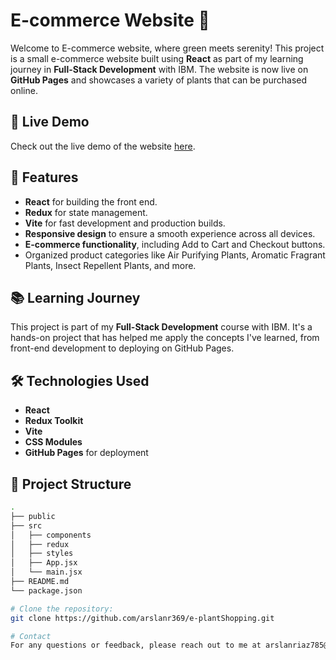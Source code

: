 # E-commerce Website 🌱

Welcome to E-commerce website, where green meets serenity! This project is a small e-commerce website built using **React** as part of my learning journey in **Full-Stack Development** with IBM. The website is now live on **GitHub Pages** and showcases a variety of plants that can be purchased online.

## 🚀 Live Demo

Check out the live demo of the website [here](https://leowhss.github.io/e-plantShopping).

## 🌟 Features

- **React** for building the front end.
- **Redux** for state management.
- **Vite** for fast development and production builds.
- **Responsive design** to ensure a smooth experience across all devices.
- **E-commerce functionality**, including Add to Cart and Checkout buttons.
- Organized product categories like Air Purifying Plants, Aromatic Fragrant Plants, Insect Repellent Plants, and more.

## 📚 Learning Journey

This project is part of my **Full-Stack Development** course with IBM. It's a hands-on project that has helped me apply the concepts I've learned, from front-end development to deploying on GitHub Pages.

## 🛠️ Technologies Used

- **React**
- **Redux Toolkit**
- **Vite**
- **CSS Modules**
- **GitHub Pages** for deployment

## 📂 Project Structure

```bash
.
├── public
├── src
│   ├── components
│   ├── redux
│   ├── styles
│   ├── App.jsx
│   └── main.jsx
├── README.md
└── package.json

# Clone the repository:
git clone https://github.com/arslanr369/e-plantShopping.git

# Contact
For any questions or feedback, please reach out to me at arslanriaz785@gmail.com.

